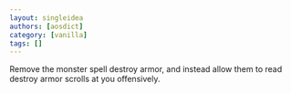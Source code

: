 ```yaml
---
layout: singleidea
authors: [aosdict]
category: [vanilla]
tags: []
---
```

Remove the monster spell destroy armor, and instead allow them to read destroy armor scrolls at you offensively.
